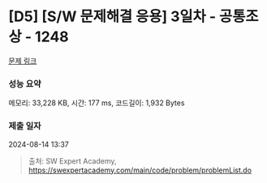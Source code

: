 # [D5] [S/W 문제해결 응용] 3일차 - 공통조상 - 1248 

[문제 링크](https://swexpertacademy.com/main/code/problem/problemDetail.do?contestProbId=AV15PTkqAPYCFAYD) 

### 성능 요약

메모리: 33,228 KB, 시간: 177 ms, 코드길이: 1,932 Bytes

### 제출 일자

2024-08-14 13:37



> 출처: SW Expert Academy, https://swexpertacademy.com/main/code/problem/problemList.do